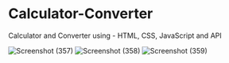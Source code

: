 # Calculator-Converter
Calculator and Converter using - HTML, CSS, JavaScript and API

![Screenshot (357)](https://github.com/aditikhare16/Calculator-Converter/assets/114524718/a948d4e5-6b53-4de9-b99d-d92250eb1e6d)
![Screenshot (358)](https://github.com/aditikhare16/Calculator-Converter/assets/114524718/05a2f282-c5e5-4362-af6b-a35d6081f36d)
![Screenshot (359)](https://github.com/aditikhare16/Calculator-Converter/assets/114524718/cb8ba94a-93b5-4898-aa5b-07f43dfd09f7)

